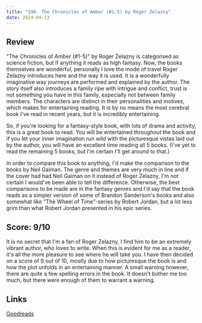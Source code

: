```yaml
---
title: "190. The Chronicles of Amber (#1-5) by Roger Zelazny"
date: 2024-04-13
---
```

## Review
"The Chronicles of Amber (#1-5)" by Roger Zelazny is categorised as science fiction, but if anything it reads as high fantasy. Now, the books themselves are wonderful, personally I love the mode of travel Roger Zelazny introduces here and the way it is used. It is a wonderfully imaginative way journeys are performed and explained by the author. The story itself also introduces a family ripe with intrigue and conflict, trust is not something you have in this family, especially not between family members. The characters are distinct in their personalities and motives, which makes for entertaining reading. It is by no means the most cerebral book I've read in recent years, but it is incredibly entertaining.

So, if you're looking for a fantasy-style book, with lots of drama and activity, this is a great book to read. You will be entertained throughout the book and if you let your inner imagination run wild with the picturesque vistas laid out by the author, you will have an excellent time reading all 5 books. (I've yet to read the remaining 5 books, but I'm certain I'll get around to that.)

In order to compare this book to anything, I'd make the comparison to the books by Neil Gaiman. The genre and themes are very much in line and if the cover had had Neil Gaiman on it instead of Roger Zelazny, I'm not certain I would've been able to tell the difference. Otherwise, the best comparisons to be made are in the fantasy genres and I'd say that the book reads as a simpler version of some of Brandon Sanderson's books and also somewhat like "The Wheel of Time"-series by Robert Jordan, but a lot less grim than what Robert Jordan presented in his epic series. 

## Score: 9/10
It is no secret that I'm a fan of Roger Zelazny, I find him to be an extremely vibrant author, who loves to write. When this is evident for me as a reader, it's all the more pleasure to see where he will take you. I have then decided on a score of 9 out of 10, mostly due to how picturesque the book is and how the plot unfolds in an entertaining manner. A small warning however, there are quite a few spelling errors in the book. It doesn't bother me too much, but there were enough of them to warrant a warning.

## Links
[Goodreads](https://www.goodreads.com/en/book/show/5367)